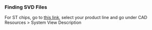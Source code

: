 ### Finding SVD Files

For ST chips, go to [this link](https://www.st.com/en/microcontrollers-microprocessors/stm32-32-bit-arm-cortex-mcus.html), select your product line and go under CAD Resources > System View Description